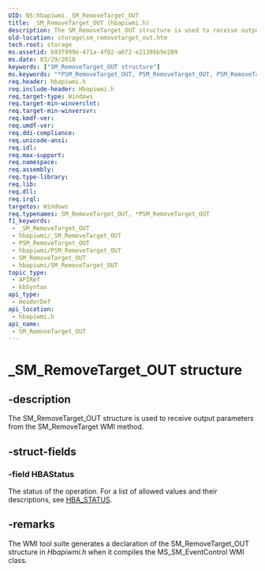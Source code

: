 ```yaml
---
UID: NS:hbapiwmi._SM_RemoveTarget_OUT
title: _SM_RemoveTarget_OUT (hbapiwmi.h)
description: The SM_RemoveTarget_OUT structure is used to receive output parameters from the SM_RemoveTarget WMI method.
old-location: storage\sm_removetarget_out.htm
tech.root: storage
ms.assetid: b93f999e-471a-4f02-a6f2-e21386b9e289
ms.date: 03/29/2018
keywords: ["SM_RemoveTarget_OUT structure"]
ms.keywords: "*PSM_RemoveTarget_OUT, PSM_RemoveTarget_OUT, PSM_RemoveTarget_OUT structure pointer [Storage Devices], SM_RemoveTarget_OUT, SM_RemoveTarget_OUT structure [Storage Devices], _SM_RemoveTarget_OUT, hbapiwmi/PSM_RemoveTarget_OUT, hbapiwmi/SM_RemoveTarget_OUT, storage.sm_removetarget_out, structs-Fibre_3535f161-920f-4483-80d0-3d2d9863c935.xml"
req.header: hbapiwmi.h
req.include-header: Hbapiwmi.h
req.target-type: Windows
req.target-min-winverclnt: 
req.target-min-winversvr: 
req.kmdf-ver: 
req.umdf-ver: 
req.ddi-compliance: 
req.unicode-ansi: 
req.idl: 
req.max-support: 
req.namespace: 
req.assembly: 
req.type-library: 
req.lib: 
req.dll: 
req.irql: 
targetos: Windows
req.typenames: SM_RemoveTarget_OUT, *PSM_RemoveTarget_OUT
f1_keywords:
 - _SM_RemoveTarget_OUT
 - hbapiwmi/_SM_RemoveTarget_OUT
 - PSM_RemoveTarget_OUT
 - hbapiwmi/PSM_RemoveTarget_OUT
 - SM_RemoveTarget_OUT
 - hbapiwmi/SM_RemoveTarget_OUT
topic_type:
 - APIRef
 - kbSyntax
api_type:
 - HeaderDef
api_location:
 - hbapiwmi.h
api_name:
 - SM_RemoveTarget_OUT
---
```


# _SM_RemoveTarget_OUT structure


## -description

The SM_RemoveTarget_OUT structure is used to receive output parameters from the SM_RemoveTarget WMI method.

## -struct-fields

### -field HBAStatus

The status of the operation. For a list of allowed values and their descriptions, see <a href="/windows-hardware/drivers/storage/hba-status">HBA_STATUS</a>.

## -remarks

The WMI tool suite generates a declaration of the SM_RemoveTarget_OUT structure in <i>Hbapiwmi.h</i> when it compiles the MS_SM_EventControl WMI class.